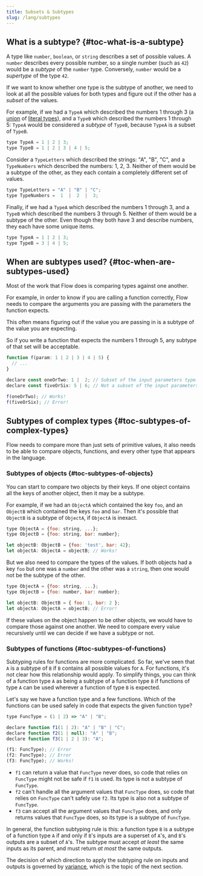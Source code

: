 ```yaml
---
title: Subsets & Subtypes
slug: /lang/subtypes
---
```


## What is a subtype? {#toc-what-is-a-subtype}

A type like `number`, `boolean`, or `string` describes a set of possible
values. A `number` describes every possible number, so a single number
(such as `42`) would be a *subtype* of the `number` type. Conversely, `number`
would be a *supertype* of the type `42`.

If we want to know whether one type is the subtype of another, we need to look at
all the possible values for both types and figure out if the other has a
_subset_ of the values.

For example, if we had a `TypeA` which described the numbers 1 through 3
(a [union](../../types/unions) of [literal types](../../types/literals)), and
a `TypeB` which described the numbers 1 through 5: `TypeA` would be considered
a _subtype_ of `TypeB`, because `TypeA` is a subset of `TypeB`.

```js flow-check
type TypeA = 1 | 2 | 3;
type TypeB = 1 | 2 | 3 | 4 | 5;
```

Consider a `TypeLetters` which described the strings: "A", "B", "C", and a
`TypeNumbers` which described the numbers: 1, 2, 3. Neither of them would
be a subtype of the other, as they each contain a completely different set of
values.

```js flow-check
type TypeLetters = "A" | "B" | "C";
type TypeNumbers =  1  |  2  |  3;
```

Finally, if we had a `TypeA` which described the numbers 1 through 3, and a
`TypeB` which described the numbers 3 through 5. Neither of them would be a
subtype of the other. Even though they both have 3 and describe numbers, they
each have some unique items.

```js flow-check
type TypeA = 1 | 2 | 3;
type TypeB = 3 | 4 | 5;
```

## When are subtypes used? {#toc-when-are-subtypes-used}

Most of the work that Flow does is comparing types against one another.

For example, in order to know if you are calling a function correctly, Flow
needs to compare the arguments you are passing with the parameters the
function expects.

This often means figuring out if the value you are passing in is a subtype of
the value you are expecting.

So if you write a function that expects the numbers 1 through 5, any subtype of
that set will be acceptable.

```js flow-check
function f(param: 1 | 2 | 3 | 4 | 5) {
  // ...
}

declare const oneOrTwo: 1 |  2; // Subset of the input parameters type.
declare const fiveOrSix: 5 | 6; // Not a subset of the input parameters type.

f(oneOrTwo); // Works!
f(fiveOrSix); // Error!
```

## Subtypes of complex types {#toc-subtypes-of-complex-types}

Flow needs to compare more than just sets of primitive values, it also needs to
be able to compare objects, functions, and every other type that appears in the
language.

### Subtypes of objects {#toc-subtypes-of-objects}

You can start to compare two objects by their keys. If one object contains all
the keys of another object, then it may be a subtype.

For example, if we had an `ObjectA` which contained the key `foo`, and an
`ObjectB` which contained the keys `foo` and `bar`. Then it's possible that
`ObjectB` is a subtype of `ObjectA`, if `ObjectA` is inexact.

```js flow-check
type ObjectA = {foo: string, ...};
type ObjectB = {foo: string, bar: number};

let objectB: ObjectB = {foo: 'test', bar: 42};
let objectA: ObjectA = objectB; // Works!
```

But we also need to compare the types of the values. If both objects had a key
`foo` but one was a `number` and the other was a `string`, then one would not
be the subtype of the other.

```js flow-check
type ObjectA = {foo: string, ...};
type ObjectB = {foo: number, bar: number};

let objectB: ObjectB = { foo: 1, bar: 2 };
let objectA: ObjectA = objectB; // Error!
```

If these values on the object happen to be other objects, we would have to
compare those against one another. We need to compare every value
recursively until we can decide if we have a subtype or not.

### Subtypes of functions {#toc-subtypes-of-functions}

Subtyping rules for functions are more complicated. So far, we've seen that `A`
is a subtype of `B` if `B` contains all possible values for `A`. For functions,
it's not clear how this relationship would apply. To simplify things, you can think
of a function type `A` as being a subtype of a function type `B` if functions of type
`A` can be used wherever a function of type `B` is expected.

Let's say we have a function type and a few functions. Which of the functions can
be used safely in code that expects the given function type?

```js flow-check
type FuncType = (1 | 2) => "A" | "B";

declare function f1(1 | 2): "A" | "B" | "C";
declare function f2(1 | null): "A" | "B";
declare function f3(1 | 2 | 3): "A";

(f1: FuncType); // Error
(f2: FuncType); // Error
(f3: FuncType); // Works!
```

- `f1` can return a value that `FuncType` never does, so code that relies on `FuncType`
might not be safe if `f1` is used. Its type is not a subtype of `FuncType`.
- `f2` can't handle all the argument values that `FuncType` does, so code that relies on
`FuncType` can't safely use `f2`. Its type is also not a subtype of `FuncType`.
- `f3` can accept all the argument values that `FuncType` does, and only returns
values that `FuncType` does, so its type is a subtype of `FuncType`.

In general, the function subtyping rule is this: a function type `B` is a subtype
of a function type `A` if and only if `B`'s inputs are a superset of `A`'s, and `B`'s outputs
are a subset of `A`'s. The subtype must accept _at least_ the same inputs as its parent,
and must return _at most_ the same outputs.

The decision of which direction to apply the subtyping rule on inputs and outputs is
governed by [variance](../variance), which is the topic of the next section.
